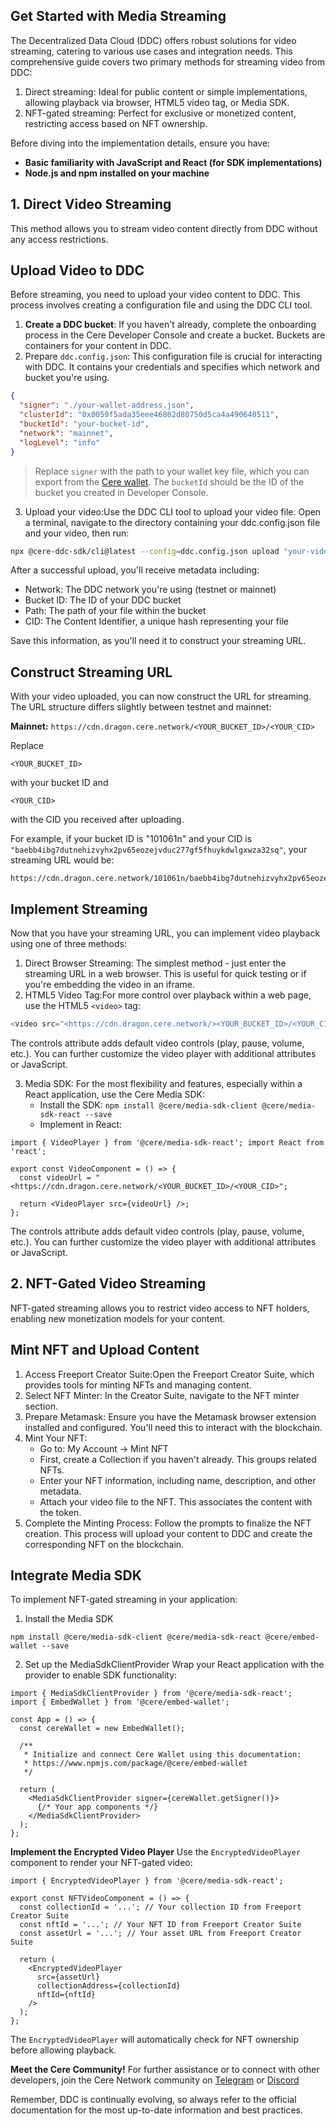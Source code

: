 ## Get Started with Media Streaming
The Decentralized Data Cloud (DDC) offers robust solutions for video streaming, catering to various use cases and integration needs. This comprehensive guide covers two primary methods for streaming video from DDC:
1. Direct streaming: Ideal for public content or simple implementations, allowing playback via browser, HTML5 video tag, or
Media SDK.
2. NFT-gated streaming: Perfect for exclusive or monetized content, restricting access based on NFT ownership.

Before diving into the implementation details, ensure you have:
- **Basic familiarity with JavaScript and React (for SDK implementations)**
- **Node.js and npm installed on your machine**

## 1. Direct Video Streaming
This method allows you to stream video content directly from DDC without any access restrictions.

## Upload Video to DDC
Before streaming, you need to upload your video content to DDC. This process involves creating a configuration file and using the DDC CLI tool.

1. __Create a DDC bucket__: If you haven't already, complete the onboarding process in the Cere Developer Console and create a bucket. Buckets are containers for your content in DDC.
2. Prepare `ddc.config.json`: This configuration file is crucial for interacting with DDC. It contains your credentials and specifies which network and bucket you're using.

```json
{
  "signer": "./your-wallet-address.json",
  "clusterId": "0x0059f5ada35eee46802d80750d5ca4a490640511",
  "bucketId": "your-bucket-id",
  "network": "mainnet",
  "logLevel": "info"
}
```
> Replace `signer` with the path to your wallet key file, which you can export from the [Cere wallet](https://wallet.cere.io). The `bucketId` should be the ID of the bucket you created in Developer Console.

3. Upload your video:Use the DDC CLI tool to upload your video file. Open a terminal, navigate to the directory containing your ddc.config.json file and your video, then run:

```bash
npx @cere-ddc-sdk/cli@latest --config=ddc.config.json upload "your-video-file.mp4"
```

After a successful upload, you'll receive metadata including:
- Network: The DDC network you're using (testnet or mainnet) 
- Bucket ID: The ID of your DDC bucket 
- Path: The path of your file within the bucket 
- CID: The Content Identifier, a unique hash representing your file

Save this information, as you'll need it to construct your streaming URL.

## Construct Streaming URL
With your video uploaded, you can now construct the URL for streaming. The URL structure differs slightly between testnet and mainnet:

__Mainnet:__ `https://cdn.dragon.cere.network/<YOUR_BUCKET_ID>/<YOUR_CID>`

Replace

`<YOUR_BUCKET_ID>`

with your bucket ID and

`<YOUR_CID>`

with the CID you received after uploading.


For example, if your bucket ID is "101061n" and your CID is `"baebb4ibg7dutnehizvyhx2pv65eozejvduc277gf5fhuykdwlgxwza32sq"`, your streaming URL would be:

```
https://cdn.dragon.cere.network/101061n/baebb4ibg7dutnehizvyhx2pv65eozejvduc277gf5fhuykdwlgxwza32sq
```


## Implement Streaming

Now that you have your streaming URL, you can implement video playback using one of three methods:
1. Direct Browser Streaming: The simplest method - just enter the streaming URL in a web browser. This is useful for quick testing or if you're embedding the video in an iframe.
2. HTML5 Video Tag:For more control over playback within a web page, use the HTML5 `<video>` tag:

```js
<video src="<https://cdn.dragon.cere.network/><YOUR_BUCKET_ID>/<YOUR_CID>" controls></video>
```

The controls attribute adds default video controls (play, pause, volume, etc.). You can further customize the video player with additional attributes or JavaScript.

3. Media SDK: For the most flexibility and features, especially within a React application, use the Cere Media SDK:
   - Install the SDK: `npm install @cere/media-sdk-client @cere/media-sdk-react --save`
   - Implement in React:

```tsx
import { VideoPlayer } from '@cere/media-sdk-react'; import React from 'react';

export const VideoComponent = () => {
  const videoUrl = "<https://cdn.dragon.cere.network/<YOUR_BUCKET_ID>/<YOUR_CID>";

  return <VideoPlayer src={videoUrl} />;
};
```
The controls attribute adds default video controls (play, pause, volume, etc.). You can further customize the video player with additional attributes or JavaScript.

## 2. NFT-Gated Video Streaming
NFT-gated streaming allows you to restrict video access to NFT holders, enabling new monetization models for your content.

## Mint NFT and Upload Content
1. Access Freeport Creator Suite:Open the Freeport Creator Suite, which provides tools for minting NFTs and managing content.
2. Select NFT Minter: In the Creator Suite, navigate to the NFT minter section.
3. Prepare Metamask: Ensure you have the Metamask browser extension installed and configured. You'll need this to interact with the blockchain.
4. Mint Your NFT:
   - Go to: My Account → Mint NFT
   - First, create a Collection if you haven't already. This groups related NFTs.
   - Enter your NFT information, including name, description, and other metadata.
   - Attach your video file to the NFT. This associates the content with the token.
5. Complete the Minting Process: Follow the prompts to finalize the NFT creation. This process will upload your content to DDC and create the corresponding NFT on the blockchain.

## Integrate Media SDK
To implement NFT-gated streaming in your application:

1. Install the Media SDK

`npm install @cere/media-sdk-client @cere/media-sdk-react @cere/embed-wallet --save`

2. Set up the MediaSdkClientProvider
   Wrap your React application with the provider to enable SDK functionality:
```tsx
import { MediaSdkClientProvider } from '@cere/media-sdk-react';
import { EmbedWallet } from '@cere/embed-wallet'; 

const App = () => { 
  const cereWallet = new EmbedWallet();

  /**
   * Initialize and connect Cere Wallet using this documentation:
   * https://www.npmjs.com/package/@cere/embed-wallet
   */

  return (
    <MediaSdkClientProvider signer={cereWallet.getSigner()}>
      {/* Your app components */} 
    </MediaSdkClientProvider> 
  );
};
```
__Implement the Encrypted Video Player__
Use the `EncryptedVideoPlayer` component to render your NFT-gated video:

```tsx
import { EncryptedVideoPlayer } from '@cere/media-sdk-react';

export const NFTVideoComponent = () => { 
  const collectionId = '...'; // Your collection ID from Freeport Creator Suite
  const nftId = '...'; // Your NFT ID from Freeport Creator Suite
  const assetUrl = '...'; // Your asset URL from Freeport Creator Suite

  return (
    <EncryptedVideoPlayer
      src={assetUrl}
      collectionAddress={collectionId}
      nftId={nftId}
    />
  );
};
```

The `EncryptedVideoPlayer` will automatically check for NFT ownership before allowing playback.

__Meet the Cere Community!__
For further assistance or to connect with other developers, join the Cere Network community on [Telegram](https://t.me/thisiscere/) or [Discord](https://discord.com/invite/8RBXaQ6nT5)

Remember, DDC is continually evolving, so always refer to the official documentation for the most up-to-date information and best practices.
